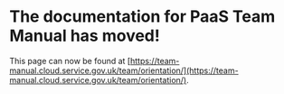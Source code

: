 
# The documentation for PaaS Team Manual has moved!
This page can now be found at [https://team-manual.cloud.service.gov.uk/team/orientation/](https://team-manual.cloud.service.gov.uk/team/orientation/).
